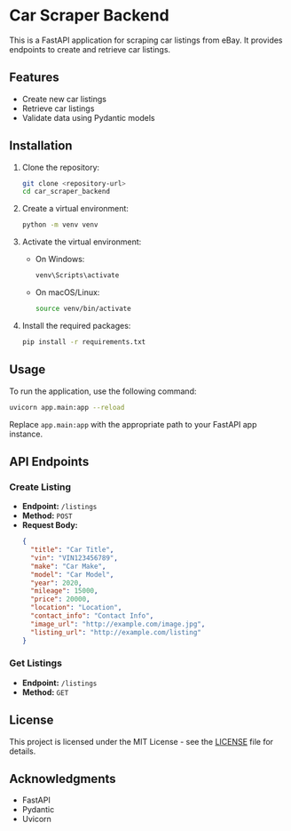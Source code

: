 # Car Scraper Backend

This is a FastAPI application for scraping car listings from eBay. It provides endpoints to create and retrieve car listings.

## Features

- Create new car listings
- Retrieve car listings
- Validate data using Pydantic models

## Installation

1. Clone the repository:
   ```bash
   git clone <repository-url>
   cd car_scraper_backend
   ```

2. Create a virtual environment:
   ```bash
   python -m venv venv
   ```

3. Activate the virtual environment:
   - On Windows:
     ```bash
     venv\Scripts\activate
     ```
   - On macOS/Linux:
     ```bash
     source venv/bin/activate
     ```

4. Install the required packages:
   ```bash
   pip install -r requirements.txt
   ```

## Usage

To run the application, use the following command:

```bash
uvicorn app.main:app --reload
```

Replace `app.main:app` with the appropriate path to your FastAPI app instance.

## API Endpoints

### Create Listing

- **Endpoint:** `/listings`
- **Method:** `POST`
- **Request Body:**
  ```json
  {
    "title": "Car Title",
    "vin": "VIN123456789",
    "make": "Car Make",
    "model": "Car Model",
    "year": 2020,
    "mileage": 15000,
    "price": 20000,
    "location": "Location",
    "contact_info": "Contact Info",
    "image_url": "http://example.com/image.jpg",
    "listing_url": "http://example.com/listing"
  }
  ```

### Get Listings

- **Endpoint:** `/listings`
- **Method:** `GET`

## License

This project is licensed under the MIT License - see the [LICENSE](LICENSE) file for details.

## Acknowledgments

- FastAPI
- Pydantic
- Uvicorn